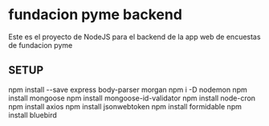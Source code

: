 # fundacion pyme backend
Este es el proyecto de NodeJS para el backend de la app web de encuestas de fundacion pyme

## SETUP
npm install --save express body-parser morgan
npm i -D nodemon
npm install mongoose
npm install mongoose-id-validator
npm install node-cron
npm install axios
npm install jsonwebtoken
npm install formidable
npm install bluebird
